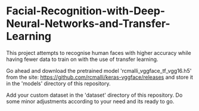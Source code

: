 # Facial-Recognition-with-Deep-Neural-Networks-and-Transfer-Learning
This project attempts to recognise human faces with higher accuracy while having fewer data to train on with the use of transfer learning.

Go ahead and download the pretrained model 'rcmalli_vggface_tf_vgg16.h5' from the site: https://github.com/rcmalli/keras-vggface/releases and store it in the 'models' directory of this repository. 

Add your custom dataset in the 'dataset' directory of this repository. Do some minor adjustments according to your need and its ready to go.
